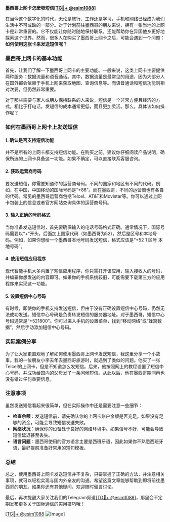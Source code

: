 **墨西哥上网卡怎麽發短信[[TG💪+ @esim1088](https://t.me/s/esim1088)]**

在当今这个数字化的时代，无论是旅行、工作还是学习，手机和网络已经成为我们生活中不可或缺的一部分。对于计划前往墨西哥的朋友来说，拥有一张当地的上网卡是非常重要的。它不仅能让你随时随地保持联系，还能帮助你在异国他乡更好地探索这个世界。然而，很多人在购买了墨西哥上网卡之后，可能会遇到一个问题：**如何使用这张卡来发送短信呢？**

### 墨西哥上网卡的基本功能

首先，让我们了解一下墨西哥上网卡的主要功能。一般来说，这类上网卡主要提供两种服务：数据流量和语音通话。其中，数据流量是最常见的用途，因为大部分人在国外都会依赖于手机上网来获取地图、查询信息等。而语音通话和短信功能则相对次要，但仍然非常重要。

对于那些需要与家人或朋友保持联系的人来说，短信是一个非常方便且经济的方式。相比于打电话，发短信的成本通常更低，而且更加灵活。那么，具体该如何操作呢？

### 如何在墨西哥上网卡上发送短信

#### 1. 确认是否支持短信功能

并不是所有的上网卡都支持短信功能。在购买之前，建议你仔细阅读产品说明，确保所选的上网卡具备这一功能。如果不确定，可以直接联系客服咨询。

#### 2. 获取运营商号码

要发送短信，你需要知道你的运营商号码。不同的国家和地区有不同的代码。例如，在中国，中国移动的国际号码是“+86”。而在墨西哥，不同的运营商也有各自的代码。常见的墨西哥运营商包括Telcel、AT&T和Movistar等。你可以通过上网卡包装上的信息或者官方网站查询具体的运营商号码。

#### 3. 输入正确的号码格式

当你准备发送短信时，首先要确保输入的电话号码格式正确。通常情况下，国际号码需要以“+”开头，后面加上国家代码（如墨西哥为52），然后是区号和本地号码。例如，如果你想给一个墨西哥本地号码发送短信，格式应该是“+52 1 区号 本地号码”。

#### 4. 使用短信应用程序

现代智能手机大多内置了短信应用程序，你只需打开该应用，输入接收人的号码，并编辑你想发送的内容即可。如果你的手机系统较旧，可能需要下载第三方的应用程序来实现这一功能。

#### 5. 设置短信中心号码

有时候，即使你的手机支持发送短信，但由于没有正确设置短信中心号码，仍然无法成功发送。短信中心号码是负责转发短信的服务器地址。对于墨西哥，短信中心号码通常是“+521800”。你可以进入手机的设置菜单，找到“移动网络”或“蜂窝数据”，然后手动添加短信中心号码。

### 实际案例分享

为了让大家更直观地了解如何使用墨西哥上网卡发送短信，我这里分享一个小故事。我的一位朋友小李去年去墨西哥旅游时，就遇到了类似的问题。他买了一张Telcel的上网卡，但是不知道怎么发短信。后来，他按照网上的教程设置了短信中心号码，并成功给国内的父母发了一条问候短信。从此以后，他在墨西哥期间再也没有错过任何重要信息。

### 注意事项

虽然发送短信看起来很简单，但在实际操作中还是需要注意一些细节：

- **检查余额**：发送短信前，请先确认你的上网卡账户余额是否充足。如果没有足够的资金，可能会导致短信发送失败。
- **网络状况**：确保你的设备处于良好的网络环境中。如果信号不好，可能会导致短信延迟甚至丢失。
- **语言问题**：墨西哥使用的官方语言主要是西班牙语，因此如果你不熟悉西班牙语，最好提前准备好常用的短句模板。

### 总结

总之，使用墨西哥上网卡发送短信并不复杂，只要掌握了正确的方法，并注意相关事项，就可以轻松实现与国内外亲友的沟通。希望这篇文章能够帮助到即将前往墨西哥的朋友。如果你还有其他疑问，欢迎随时留言讨论。

最后，再次提醒大家关注我们的Telegram频道[[TG💪+ @esim1088](https://t.me/s/esim1088)]，那里会不定期发布更多关于国际通信的实用技巧哦！

[[TG💪+ @esim1088](https://t.me/s/esim1088) ![Image](https://i.postimg.cc/4NQfJmqS/Snipaste-2025-05-13-00-14-12.png)]